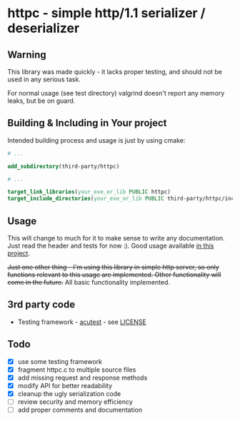 # httpc - simple http/1.1 serializer / deserializer

## Warning

This library was made quickly - it lacks proper testing, and should not be used in any serious task.

For normal usage (see test directory) valgrind doesn't report any memory leaks, but be on guard.

## Building & Including in Your project

Intended building process and usage is just by using cmake:

```cmake
# ...

add_subdirectory(third-party/httpc)

# ...

target_link_libraries(your_exe_or_lib PUBLIC httpc)
target_include_directories(your_exe_or_lib PUBLIC third-party/httpc/include)
```

## Usage

This will change to much for it to make sense to write any documentation.
Just read the header and tests for now :). Good usage available [in this project](https://github.com/mtrafisz/shortener).

~~Just one other thing - I'm using this library in simple http server, so only functions relevant to this usage are implemented. Other functionality will come in the future.~~
All basic functionality implemented.

## 3rd party code

- Testing framework - [acutest](https://github.com/mity/acutest) - see [LICENSE](test/include/LICENSE.md)

## Todo

- [x] use some testing framework
- [x] fragment httpc.c to multiple source files
- [x] add missing request and response methods
- [x] modify API for better readability
- [x] cleanup the ugly serialization code
- [ ] review security and memory efficiency
- [ ] add proper comments and documentation
